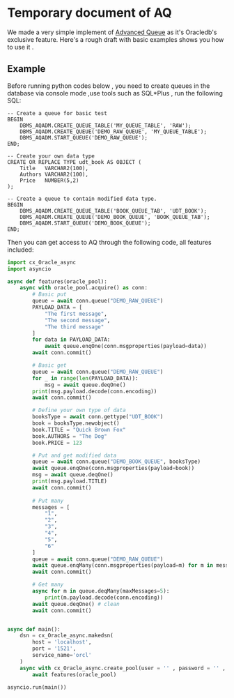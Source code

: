 # Temporary document of AQ

We made a very simple implement of [Advanced Queue](https://cx-oracle.readthedocs.io/en/latest/user_guide/aq.html#oracle-advanced-queuing-aq) as it's Oracledb's exclusive feature. Here's a rough draft with basic examples shows you how to use it .

## Example

Before running python codes below , you need to create queues in the database via console mode ,use tools such as SQL\*Plus , run the following SQL:

```
-- Create a queue for basic test
BEGIN
    DBMS_AQADM.CREATE_QUEUE_TABLE('MY_QUEUE_TABLE', 'RAW');
    DBMS_AQADM.CREATE_QUEUE('DEMO_RAW_QUEUE', 'MY_QUEUE_TABLE');
    DBMS_AQADM.START_QUEUE('DEMO_RAW_QUEUE');
END;

-- Create your own data type
CREATE OR REPLACE TYPE udt_book AS OBJECT (
    Title   VARCHAR2(100),
    Authors VARCHAR2(100),
    Price   NUMBER(5,2)
);

-- Create a queue to contain modified data type.
BEGIN
    DBMS_AQADM.CREATE_QUEUE_TABLE('BOOK_QUEUE_TAB', 'UDT_BOOK');
    DBMS_AQADM.CREATE_QUEUE('DEMO_BOOK_QUEUE', 'BOOK_QUEUE_TAB');
    DBMS_AQADM.START_QUEUE('DEMO_BOOK_QUEUE');
END;
```

Then you can get access to AQ through the following code, all features included:
```Python
import cx_Oracle_async
import asyncio

async def features(oracle_pool):
    async with oracle_pool.acquire() as conn:
        # Basic put
        queue = await conn.queue("DEMO_RAW_QUEUE")
        PAYLOAD_DATA = [
            "The first message",
            "The second message",
            "The third message"
        ]
        for data in PAYLOAD_DATA:
            await queue.enqOne(conn.msgproperties(payload=data))
        await conn.commit()

        # Basic get
        queue = await conn.queue("DEMO_RAW_QUEUE")
        for _ in range(len(PAYLOAD_DATA)):
            msg = await queue.deqOne()
        print(msg.payload.decode(conn.encoding))
        await conn.commit()

        # Define your own type of data
        booksType = await conn.gettype("UDT_BOOK")
        book = booksType.newobject()
        book.TITLE = "Quick Brown Fox"
        book.AUTHORS = "The Dog"
        book.PRICE = 123

        # Put and get modified data
        queue = await conn.queue("DEMO_BOOK_QUEUE", booksType)
        await queue.enqOne(conn.msgproperties(payload=book))
        msg = await queue.deqOne()
        print(msg.payload.TITLE)
        await conn.commit()
        
        # Put many
        messages = [
            "1",
            "2",
            "3",
            "4",
            "5",
            "6"
        ]
        queue = await conn.queue("DEMO_RAW_QUEUE")
        await queue.enqMany(conn.msgproperties(payload=m) for m in messages)
        await conn.commit()

        # Get many
        async for m in queue.deqMany(maxMessages=5):
            print(m.payload.decode(conn.encoding))
        await queue.deqOne() # clean
        await conn.commit()


async def main():
    dsn = cx_Oracle_async.makedsn(
        host = 'localhost',
        port = '1521',
        service_name='orcl'
    )
    async with cx_Oracle_async.create_pool(user = '' , password = '' , dsn = dsn) as oracle_pool:
        await features(oracle_pool)

asyncio.run(main())
```